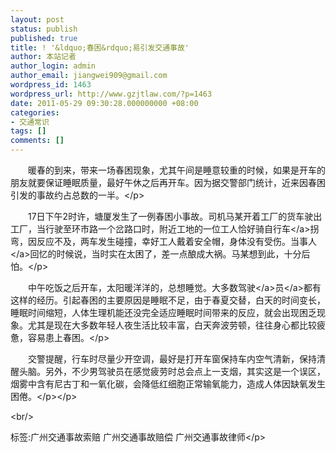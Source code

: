 ```yaml
---
layout: post
status: publish
published: true
title: ! '&ldquo;春困&rdquo;易引发交通事故'
author: 本站记者
author_login: admin
author_email: jiangwei909@gmail.com
wordpress_id: 1463
wordpress_url: http://www.gzjtlaw.com/?p=1463
date: 2011-05-29 09:30:28.000000000 +08:00
categories:
- 交通常识
tags: []
comments: []
---
```

<p><p>　　暖春的到来，带来一场春困现象，尤其午间是睡意较重的时候，如果是开车的朋友就要保证睡眠质量，最好午休之后再开车。因为据交警部门统计，近来因春困引发的事故约占总数的一半。<&#47;p><p>　　17日下午2时许，塘厦发生了一例春困小事故。司机马某开着工厂的货车驶出工厂，当行驶至环市路一个岔路口时，附近工地的一位工人恰好骑<a>自行车<&#47;a>拐弯，因反应不及，两车发生碰撞，幸好工人戴着安全帽，身体没有受伤。<a>当事人<&#47;a>回忆的时候说，当时实在太困了，差一点酿成大祸。马某想到此，十分后怕。<&#47;p><p>　　中午吃饭之后开车，太阳暖洋洋的，总想睡觉。大多数<a><a>驾驶<&#47;a>员<&#47;a>都有这样的经历。引起春困的主要原因是睡眠不足，由于春夏交替，白天的时间变长，睡眠时间缩短，人体生理机能还没完全适应睡眠时间带来的反应，就会出现困乏现象。尤其是现在大多数年轻人夜生活比较丰富，白天奔波劳顿，往往身心都比较疲惫，容易患上春困。<&#47;p><p>　　交警提醒，行车时尽量少开空调，最好是打开车窗保持车内空气清新，保持清醒头脑。另外，不少男驾驶员在感觉疲劳时总会点上一支烟，其实这是一个误区，烟雾中含有尼古丁和一氧化碳，会降低红细胞正常输氧能力，造成人体因缺氧发生困倦。<&#47;p><&#47;p><br&#47;><p>标签:广州交通事故索赔 广州交通事故赔偿 广州交通事故律师<&#47;p>
